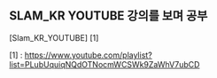 ## SLAM_KR YOUTUBE 강의를 보며 공부

[Slam_KR_YOUTUBE] [1]

[1] : https://www.youtube.com/playlist?list=PLubUquiqNQdOTNocmWCSWk9ZaWhV7ubCD
